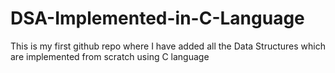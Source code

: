 # DSA-Implemented-in-C-Language
This is my first github repo where I have added all the Data Structures which are implemented from scratch using C language
